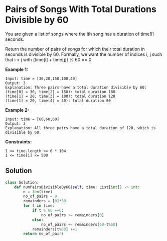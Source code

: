 <h1>Pairs of Songs With Total Durations Divisible by 60</h1>

<p>
You are given a list of songs where the ith song has a duration of time[i] seconds.

Return the number of pairs of songs for which their total duration in seconds is divisible by 60. Formally, we want the number of indices i, j such that i < j with (time[i] + time[j]) % 60 == 0.

</p>

<b>Example 1:</b>

    Input: time = [30,20,150,100,40]
    Output: 3
    Explanation: Three pairs have a total duration divisible by 60:
    (time[0] = 30, time[2] = 150): total duration 180
    (time[1] = 20, time[3] = 100): total duration 120
    (time[1] = 20, time[4] = 40): total duration 60
  
<b>Example 2:</b>

    Input: time = [60,60,60]
    Output: 3
    Explanation: All three pairs have a total duration of 120, which is divisible by 60.
 
<b>Constraints:</b>

    1 <= time.length <= 6 * 104
    1 <= time[i] <= 500


<h2>Solution</h2>

```python
class Solution:
    def numPairsDivisibleBy60(self, time: List[int]) -> int:
        n = len(time)
        no_of_pairs = 0
        remainders = [0]*60 
        for t in time:
            if t % 60 ==0:
                no_of_pairs += remainders[0]
            else:
                no_of_pairs += remainders[60-t%60]
            remainders[t%60] +=1
        return no_of_pairs
```
